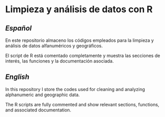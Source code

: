 # Limpieza y análisis de datos con R

## *Español*

En este repositorio almaceno los códigos empleados para la limpieza y análisis de datos alfanuméricos y geográficos.

El script de R está comentado completamente y muestra las secciones de interés, las funciones y la documentación asociada.

## *English*

In this repository I store the codes used for cleaning and analyzing alphanumeric and geographic data.

The R scripts are fully commented and show relevant sections, functions, and associated documentation.
